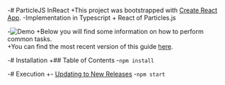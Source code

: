 -# ParticleJS InReact	+This project was bootstrapped with [Create React App](https://github.com/facebookincubator/create-react-app).
-Implementation in Typescript + React of Particles.js 	
 	 
-![Demo](https://user-images.githubusercontent.com/31831289/41617813-891f29f6-73cf-11e8-8a79-aaea6303fcf5.gif) 	+Below you will find some information on how to perform common tasks.<br>
+You can find the most recent version of this guide [here](https://github.com/facebookincubator/create-react-app/blob/master/packages/react-scripts/template/README.md).
 	 
-# Installation	+## Table of Contents
-``` npm install ```	
 	 
-# Execution	+- [Updating to New Releases](#updating-to-new-releases)
-``` npm start ```
